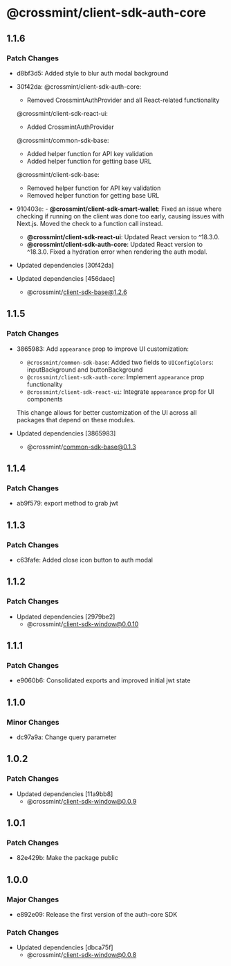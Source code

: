 # @crossmint/client-sdk-auth-core

## 1.1.6

### Patch Changes

-   d8bf3d5: Added style to blur auth modal background
-   30f42da: @crossmint/client-sdk-auth-core:

    -   Removed CrossmintAuthProvider and all React-related functionality

    @crossmint/client-sdk-react-ui:

    -   Added CrossmintAuthProvider

    @crossmint/common-sdk-base:

    -   Added helper function for API key validation
    -   Added helper function for getting base URL

    @crossmint/client-sdk-base:

    -   Removed helper function for API key validation
    -   Removed helper function for getting base URL

-   910403e: - **@crossmint/client-sdk-smart-wallet**: Fixed an issue where checking if running on the client was done too early, causing issues with Next.js. Moved the check to a function call instead.
    -   **@crossmint/client-sdk-react-ui**: Updated React version to ^18.3.0.
    -   **@crossmint/client-sdk-auth-core**: Updated React version to ^18.3.0. Fixed a hydration error when rendering the auth modal.
-   Updated dependencies [30f42da]
-   Updated dependencies [456daec]
    -   @crossmint/client-sdk-base@1.2.6

## 1.1.5

### Patch Changes

-   3865983: Add `appearance` prop to improve UI customization:

    -   `@crossmint/common-sdk-base`: Added two fields to `UIConfigColors`: inputBackground and buttonBackground
    -   `@crossmint/client-sdk-auth-core`: Implement `appearance` prop functionality
    -   `@crossmint/client-sdk-react-ui`: Integrate `appearance` prop for UI components

    This change allows for better customization of the UI across all packages that depend on these modules.

-   Updated dependencies [3865983]
    -   @crossmint/common-sdk-base@0.1.3

## 1.1.4

### Patch Changes

-   ab9f579: export method to grab jwt

## 1.1.3

### Patch Changes

-   c63fafe: Added close icon button to auth modal

## 1.1.2

### Patch Changes

-   Updated dependencies [2979be2]
    -   @crossmint/client-sdk-window@0.0.10

## 1.1.1

### Patch Changes

-   e9060b6: Consolidated exports and improved initial jwt state

## 1.1.0

### Minor Changes

-   dc97a9a: Change query parameter

## 1.0.2

### Patch Changes

-   Updated dependencies [11a9bb8]
    -   @crossmint/client-sdk-window@0.0.9

## 1.0.1

### Patch Changes

-   82e429b: Make the package public

## 1.0.0

### Major Changes

-   e892e09: Release the first version of the auth-core SDK

### Patch Changes

-   Updated dependencies [dbca75f]
    -   @crossmint/client-sdk-window@0.0.8

